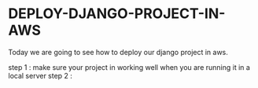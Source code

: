 # DEPLOY-DJANGO-PROJECT-IN-AWS

Today we are going to see how to deploy our django project in aws.

step 1 : make sure your project in working well when you are running it in a local server
step 2 : 
